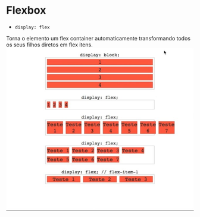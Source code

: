 #  Flexbox
- `display: flex`

 Torna o elemento um flex container automaticamente transformando todos os seus filhos diretos em flex itens.
 ![](.github/flex-container.jpeg)